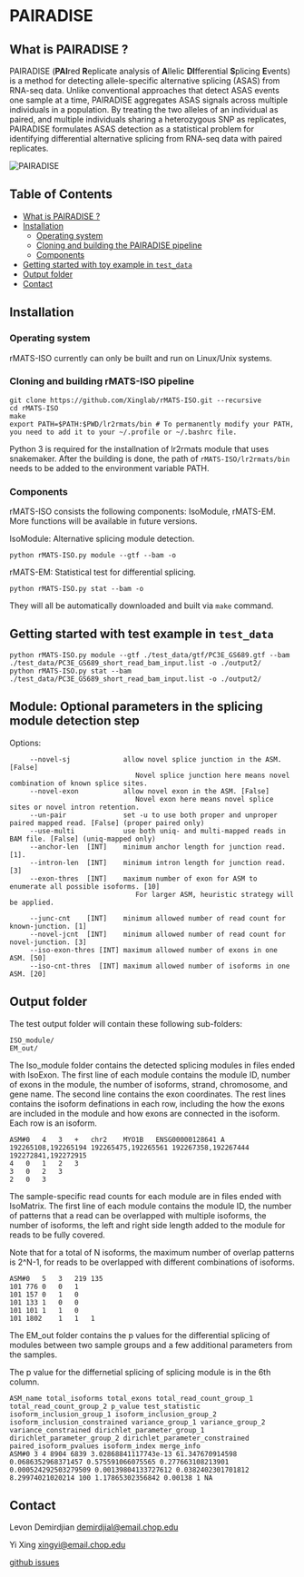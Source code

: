 # PAIRADISE
## <a name="PAIRADISE"></a>What is PAIRADISE ?

PAIRADISE (**PAI**red **R**eplicate analysis of **A**llelic **DI**fferential **S**plicing **E**vents) is a method for detecting allele-specific alternative splicing (ASAS) from RNA-seq data. Unlike conventional approaches that detect ASAS events one sample at a time, PAIRADISE aggregates ASAS signals across multiple individuals in a population. By treating the two alleles of an individual as paired, and multiple individuals sharing a heterozygous SNP as replicates, PAIRADISE formulates ASAS detection as a statistical problem for identifying differential alternative splicing from RNA-seq data with paired replicates.

![PAIRADISE](https://github.com/Xinglab/PAIRADISE/blob/master/manuscript_figures/Figure1/Figure1.jpg)

## Table of Contents

- [What is PAIRADISE ?](#PAIRADISE)
- [Installation](#install)
  - [Operating system](#os)
  - [Cloning and building the PAIRADISE pipeline](#build)
  - [Components](#compon)
- [Getting started with toy example in `test_data`](#start)
- [Output folder](#input_output)
- [Contact](#contact)


## <a name="install"></a>Installation
### <a name="os"></a>Operating system
rMATS-ISO currently can only be built and run on Linux/Unix systems.

### <a name="build"></a>Cloning and building rMATS-ISO pipeline
```
git clone https://github.com/Xinglab/rMATS-ISO.git --recursive
cd rMATS-ISO
make
export PATH=$PATH:$PWD/lr2rmats/bin # To permanently modify your PATH, you need to add it to your ~/.profile or ~/.bashrc file.
```

Python 3 is required for the installnation of lr2rmats module that uses snakemaker. After the building is done, the path of `rMATS-ISO/lr2rmats/bin` needs to be added to the environment variable PATH.

### <a name="compon"></a>Components
<!---
rMATS-ISO consists the following components: lr2rmats, IsoModule, rMATS-EM, IsoClassify, and IsoPlot.
-->
rMATS-ISO consists the following components: IsoModule, rMATS-EM. More functions will be available in future versions.

IsoModule: Alternative splicing module detection.
```
python rMATS-ISO.py module --gtf --bam -o
```

rMATS-EM: Statistical test for differential splicing.
```
python rMATS-ISO.py stat --bam -o
```
They will all be automatically downloaded and built via `make` command.


## <a name="start"></a>Getting started with test example in `test_data`

<!---
python ./rMATS-ISO.py --in-gtf ./test_data/gtf/original.gtf --in-genome ./test_data/genome/genome.fa --in-long ./test_data/long_read_fa_input.list --in-short ./test_data/short_read_fa_input.list -o ./output

```
python ./rMATS-ISO.py --in-gtf ./test_data/gtf/PC3E_GS689.gtf --in-bam ./test_data/PC3E_GS689_short_read_bam_input.list -o ./output2/
```
-->

```
python rMATS-ISO.py module --gtf ./test_data/gtf/PC3E_GS689.gtf --bam ./test_data/PC3E_GS689_short_read_bam_input.list -o ./output2/
python rMATS-ISO.py stat --bam ./test_data/PC3E_GS689_short_read_bam_input.list -o ./output2/
```

## <a name="isomodule"></a>Module: Optional parameters in the splicing module detection step

Options:

         --novel-sj             allow novel splice junction in the ASM. [False]
                                   Novel splice junction here means novel combination of known splice sites.
         --novel-exon           allow novel exon in the ASM. [False]
                                   Novel exon here means novel splice sites or novel intron retention.
         --un-pair              set -u to use both proper and unproper paired mapped read. [False] (proper paired only)
         --use-multi            use both uniq- and multi-mapped reads in BAM file. [False] (uniq-mapped only)
         --anchor-len  [INT]    minimum anchor length for junction read. [1].
         --intron-len  [INT]    minimum intron length for junction read. [3]
         --exon-thres  [INT]    maximum number of exon for ASM to enumerate all possible isoforms. [10]
                                   For larger ASM, heuristic strategy will be applied. 

         --junc-cnt    [INT]    minimum allowed number of read count for known-junction. [1]
         --novel-jcnt  [INT]    minimum allowed number of read count for novel-junction. [3]
         --iso-exon-thres [INT] maximum allowed number of exons in one ASM. [50]
         --iso-cnt-thres  [INT] maximum allowed number of isoforms in one ASM. [20]

## <a name="input_output"></a>Output folder
The test output folder will contain these following sub-folders:
```
ISO_module/
EM_out/
```

The Iso_module folder contains the detected splicing modules in files ended with IsoExon. The first line of each module contains the module ID, number of exons in the module, the number of isoforms, strand, chromosome, and gene name. The second line contains the exon coordinates. The rest lines contains the isoform definations in each row, including the how the exons are included in the module and how exons are connected in the isoform. Each row is an isoform.

```
ASM#0	4	3	+	chr2	MYO1B	ENSG00000128641	A
192265108,192265194	192265475,192265561	192267358,192267444	192272841,192272915	
4	0	1	2	3
3	0	2	3
2	0	3
```

The sample-specific read counts for each module are in files ended with IsoMatrix. The first line of each module contains the module ID, the number of patterns that a read can be overlapped with multiple isoforms, the number of isoforms, the left and right side length added to the module for reads to be fully covered.

Note that for a total of N isoforms, the maximum number of overlap patterns is 2^N-1, for reads to be overlapped with different combinations of isoforms.

```
ASM#0	5	3	219	135
101	776	0	0	1
101	157	0	1	0
101	133	1	0	0
101	101	1	1	0
101	1802	1	1	1
```

The EM_out folder contains the p values for the differential splicing of modules between two sample groups and a few additional parameters from the samples. 

The p value for the differnetial splicing of splicing module is in the 6th column.

```
ASM_name total_isoforms total_exons total_read_count_group_1 total_read_count_group_2 p_value test_statistic isoform_inclusion_group_1 isoform_inclusion_group_2 isoform_inclusion_constrained variance_group_1 variance_group_2 variance_constrained dirichlet_parameter_group_1 dirichlet_parameter_group_2 dirichlet_parameter_constrained paired_isoform_pvalues isoform_index merge_info 
ASM#0 3 4 8904 6839 3.02868841117743e-13 61.347670914598 0.0686352968371457 0.575591066075565 0.277663108213901 0.000524292503279509 0.00139804133727612 0.0382402301701812 8.29974021020214 100 1.17865302356842 0.00138 1 NA 
```

## <a name="contact"></a>Contact

Levon Demirdjian demirdjial@email.chop.edu

Yi Xing xingyi@email.chop.edu

[github issues](https://github.com/Xinglab/PAIRADISE/issues)
